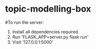 # topic-modelling-box

#To run the server:
1. Install all dependencies required.
2. Run 'FLASK_APP=server.py flask run'
3. Visit '127.0.0.1:5000'
